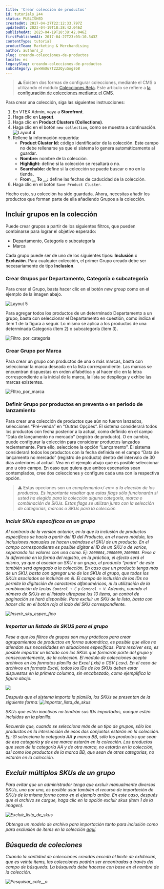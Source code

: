 ```yaml
---
title: 'Crear colección de productos'
id: tutorials_244
status: PUBLISHED
createdAt: 2017-04-27T22:12:33.797Z
updatedAt: 2023-04-19T18:38:42.046Z
publishedAt: 2023-04-19T18:38:42.046Z
firstPublishedAt: 2017-04-27T23:03:10.343Z
contentType: tutorial
productTeam: Marketing & Merchandising
author: authors_3
slug: creando-colecciones-de-productos
locale: es
legacySlug: creando-colecciones-de-productos
subcategory: pwxWmUu7T222QyuGogs68
---
```


>⚠️ Existen dos formas de configurar colecciones, mediante el CMS o utilizando el módulo [Colecciones Beta](https://help.vtex.com/es/tutorial/registrar-colecciones-beta--yJBHqNMViOAnnnq4fyOye). Este artículo se refiere a <a href = "https://help.vtex.com/es/tutorial/registrar-una-coleccion-cms--2YBy6P6X0NFRpkD2ZBxF6L">la configuración de colecciones mediante el CMS</a>.

Para crear una colección, siga las siguientes instrucciones:

1. En VTEX Admin, vaya a **Storefront**.
2. Haga clic en **Layout**.
3. Haga clic en **Product Clusters (Collections)**.
4. Haga clic en el botón `new collection`, como se muestra a continuación.
	![Layout 4](https://images.ctfassets.net/alneenqid6w5/2qvwI8D3FKuEuyCaEEcu4I/4add6510a4fa136243f35bebabcaf14a/Layout_4.png)
5. Rellene la información requerida:
	- **Product Cluster Id:** código identificador de la colección. Este campo no debe rellenarse ya que el sistema lo genera automáticamente al guardar.
	- **Nombre:** nombre de la colección.
	- **Highlight:** define si la colección se resaltará o no.
	- **Searchable:** define si la colección se puede buscar o no en la tienda.
	- **From __ To __:** define las fechas de caducidad de la colección.
6. Haga clic en el botón `Save Product Cluster`.

Hecho esto, su colección ha sido guardada. Ahora, necesitas añadir los productos que forman parte de ella añadiendo Grupos a la colección. 

## Incluir grupos en la colección

Puede crear grupos a partir de los siguientes filtros, que pueden combinarse para lograr el objetivo esperado:

- Departamento, Categoría o subcategoría
- Marca

Cada grupo puede ser de uno de los siguientes tipos: __Inclusión__ o __Exclusión__. Para cualquier colección, el primer Grupo creado debe ser necesariamente de tipo __Inclusion__.

### Crear Grupos por Departamento, Categoría o subcategoría

Para crear el Grupo, basta hacer clic en el botón _new group_ como en el ejemplo de la imagen abajo.

![Layout 5](https://images.ctfassets.net/alneenqid6w5/5VJuruDOfKeWYG22Kumoy/402839b1a455f205bab5ab01c34c6230/Layout_5.png)

Para agregar todos los productos de un determinado Departamento a un grupo, basta con seleccionar el Departamento en cuestión, como indica el ítem 1 de la figura a seguir. Lo mismo se aplica a los productos de una determinada Categoría (ítem 2) o subcategoría (ítem 3).

![Filtro_por_categoria](https://images.ctfassets.net/alneenqid6w5/ZOZAoB8tWKM4cuYaYw6W2/401a088fe3392fa4b769cc7b667daf77/Filtro_por_categoria.jpg)

### Crear Grupo por Marca

Para crear un grupo con productos de una o más marcas, basta con seleccionar la marca deseada en la lista correspondiente. Las marcas se encuentran dispuestas en orden alfabética y al hacer clic en la letra correspondiente a la inicial de la marca, la lista se despliega y exhibe las marcas existentes.

![FIltro_por_marca](https://images.ctfassets.net/alneenqid6w5/2IsMy84TvOyeKWaKkWAMYS/9af2b71095ed38b958e48976b2415b67/FIltro_por_marca.jpg)

### Definir Grupo por productos en preventa o en periodo de lanzamiento

Para crear una colección de productos que aún no fueron lanzados, selecciones &#8220;Pré-venda&#8221; en &#8220;Outras Opções&#8221;. El sistema considerará todos los productos con fecha posterior a la actual, como definido en el campo “Data de lançamento no mercado” (registro de producto). O en cambio, puede configurar la colección para considerar productos lanzados recientemente. Para ello, seleccione la opción &#8220;Lançamento&#8221;. El sistema considerará todos los productos con la fecha definida en el campo “Data de lançamento no mercado” (registro de producto) dentro del intervalo de 30 días anteriores al actual. Vea en el ejemplo abajo que es posible seleccionar uno u otro campo. En caso que quiera que ambos escenarios sean contemplados, cree dos colecciones y configure cada una con la respectiva opción.

>⚠️ Estas opcciones son un <em>complemento</ em> a la elección de los productos. Es importante resaltar que estas flags sólo funcionarán si usted ha elegido para la colección alguna categoría, marca o combinación de SKUs. Estas flags se utilizan junto con la selección de categorías, marcas o SKUs para la colección.

### Incluir SKUs específicos en un grupo

Al contrario de la versión anterior, en la que la inclusión de productos específicos se hacía a partir del ID del Producto, en el nuevo módulo, las inclusiones manuales se hacen usándose el SKU de un producto. En el campo correspondiente es posible digitar el ID de un SKU o de varios, separando los valores con una coma. Ej: `2000004,2000009,2000005`. Pese a la diferencia en la forma del registro, en la práctica, el efecto será el mismo, ya que al asociar un SKU a un grupo, el producto “padre” de este también será agregado a la colección. En caso que un producto tenga más de un SKU, basta con agregar uno de los SKUs al grupo, que todos los SKUs asociados se incluirán en él. El campo de inclusión de los IDs no permite la digitación de caracteres alfanuméricos, ni la utilización de la combinación de teclas `Control + C` y `Control + V`. Además, cuando el número de SKUs en el listado ultrapase los 10 ítems, un control de paginación se hará disponible. Para excluir un SKU de la lista, basta con hacer clic en el botón rojo al lado del SKU correspondiente.

![Inserir_sku_espec_fico](https://images.ctfassets.net/alneenqid6w5/u6q7VRW8YSsMs82IICgW6/71728c7bbdd6a12f0bb9c9b5cd84f2f2/inserir-sku-especifico.gif)

### Importar un listado de SKUS para el grupo

Pese a que los filtros de grupos son muy prácticos para crear agrupamientos de productos en forma automática, es posible que ellos no atiendan sus necesidades en situaciones específicas. Para resolver eso, es posible importar un listado con los SKUs que formarán parte del grupo y consecuentemente, de la colección. El módulo de colecciones acepta archivos en los formatos planilla de Excel (.xls) o CSV (.csv). En el caso de archivos en formato Excel, todos los IDs de los SKUs deben estar dispuestos en la primera columna, sin encabezado, como ejemplifica la figura abajo:

![](https://images.contentful.com/alneenqid6w5/6t9b1mIYmsSewCEu8yOagi/c0f73dc7b921e0f7cc65cea1ae572b7b/Importar_lista_de_skus.jpg)

Después que el sistema importa la planilla, los SKUs se presentan de la siguiente forma: ![Importar_lista_de_skus](https://images.ctfassets.net/alneenqid6w5/opkyzS2xKCMecIU0c04Iu/ac8b3e545d02267630712b00b3e532f9/Importar_lista_de_skus.gif)

SKUs que estén inactivos no tendrán sus IDs importados, aunque estén incluidos en la planilla.

Recuerde que, cuando se selecciona más de un tipo de grupos, sólo los productos en la intersección de esos dos conjuntos estarán en la colección. Ej.: Si selecciona la categoría AA **y** marca BB, sólo los productos que sean de esa categoría **y** de esa marca estarán en la colección. Los productos que sean de la categoría AA y de otra marca, no estarán en la colección, así como los productos de la marca BB, que sean de otras categorías, no estarán en la colección.

## Excluir múltiplos SKUs de un grupo

Para evitar que un administrador tenga que excluir manualmente diversos SKUs, uno por uno, es posible usar también el recurso de importación de SKUs de la misma forma como en el ejemplo arriba. En este caso, después que el archivo se cargue, haga clic en la opción _excluir skus_ (ítem 1 de la imagen).

![Excluir_lista_de_skus](https://images.ctfassets.net/alneenqid6w5/7fkP3OAKk0Kq0SYM8aAw6M/37026d5804485392c3dac490adad7b40/Excluir_lista_de_skus.gif)

Obtenga un modelo de archivo para importación tanto para inclusión como para exclusión de ítems en la colección [aquí](https://assets.contentful.com/alneenqid6w5/Lo7Y0tXh6eKyyUSs4MESQ/209e614248978f0e86a37e4ddff50162/Colecao.xls "aquí").

## Búsqueda de coleciones

Cuando la cantidad de colecciones creadas exceda el límite de exhibición, que es veinte ítems, las colecciones podrán ser encontradas a través del campo de búsqueda. La búsqueda debe hacerse con base en el nombre de la colección.

![Pesquisar_cole__o](https://images.ctfassets.net/alneenqid6w5/31zMp3YFmUYY0OeyYuIK6I/89e92a9049c0a0af6ce9e7ba6d415e0b/pesquisar_colecao.gif)
